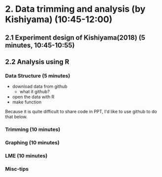 
# 2. Data trimming and analysis (by Kishiyama) (10:45-12:00)

## 2.1 Experiment design of Kishiyama(2018) (5 minutes, 10:45-10:55)

## 2.2 Analysis using R

### Data Structure (5 minutes)

* download data from github
    * what it github?
* open the data with R
* make function

Because it is quite difficult to share code in PPT,
I'd like to use github to do that below.

### Trimming (10 minutes)

[](https://github.com/kisiyama/ntu)

### Graphing (10 minutes)

### LME (10 minutes)

### Misc-tips
